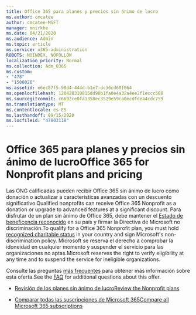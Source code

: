 ```yaml
---
title: Office 365 para planes y precios sin ánimo de lucro
ms.author: cmcatee
author: cmcatee-MSFT
manager: mnirkhe
ms.date: 04/21/2020
ms.audience: Admin
ms.topic: article
ms.service: o365-administration
ROBOTS: NOINDEX, NOFOLLOW
localization_priority: Normal
ms.collection: Adm_O365
ms.custom:
- "478"
- "1500026"
ms.assetid: e6ec87f5-98d4-444d-b1e7-dc36cd60f064
ms.openlocfilehash: 120428310815dd90b1fa0e4a32a4ee2f1eccc588
ms.sourcegitcommit: c6692ce0fa1358ec3529e59ca0ecdfdea4cdc759
ms.translationtype: MT
ms.contentlocale: es-ES
ms.lasthandoff: 09/15/2020
ms.locfileid: "47803118"
---
```

# <a name="office-365-for-nonprofit-plans-and-pricing"></a><span data-ttu-id="fcc5f-102">Office 365 para planes y precios sin ánimo de lucro</span><span class="sxs-lookup"><span data-stu-id="fcc5f-102">Office 365 for Nonprofit plans and pricing</span></span>

<span data-ttu-id="fcc5f-103">Las ONG calificadas pueden recibir Office 365 sin ánimo de lucro como donación o actualizar a características avanzadas con un descuento significativo.</span><span class="sxs-lookup"><span data-stu-id="fcc5f-103">Qualified nonprofits can receive Office 365 Nonprofit as a donation or upgrade to advanced features at a significant discount.</span></span> <span data-ttu-id="fcc5f-104">Para disfrutar de un plan sin ánimo de Office 365, debe mantener el [Estado de beneficencia reconocido](https://go.microsoft.com/fwlink/p/?LinkID=330253) en su país y firmar la Directiva de Microsoft no discriminación.</span><span class="sxs-lookup"><span data-stu-id="fcc5f-104">To qualify for a Office 365 Nonprofit plan, you must hold [recognized charitable status](https://go.microsoft.com/fwlink/p/?LinkID=330253) in your country and sign Microsoft's non-discrimination policy.</span></span> <span data-ttu-id="fcc5f-105">Microsoft se reserva el derecho a comprobar la idoneidad en cualquier momento y suspender el servicio para las organizaciones no aptas.</span><span class="sxs-lookup"><span data-stu-id="fcc5f-105">Microsoft reserves the right to verify eligibility at any time and to suspend the service for ineligible organizations.</span></span>
  
<span data-ttu-id="fcc5f-106">Consulte las preguntas [más frecuentes](https://products.office.com/nonprofit/office-365-nonprofit) para obtener más información sobre esta oferta.</span><span class="sxs-lookup"><span data-stu-id="fcc5f-106">See the [FAQ](https://products.office.com/nonprofit/office-365-nonprofit) for additional questions about this offer.</span></span>
  
- [<span data-ttu-id="fcc5f-107">Revisión de los planes sin ánimo de lucro</span><span class="sxs-lookup"><span data-stu-id="fcc5f-107">Review the Nonprofit plans</span></span>](https://products.office.com/nonprofit/office-365-nonprofit-plans-and-pricing?tab=1)

- [<span data-ttu-id="fcc5f-108">Comparar todas las suscripciones de Microsoft 365</span><span class="sxs-lookup"><span data-stu-id="fcc5f-108">Compare all Microsoft 365 subscriptions</span></span>](https://products.office.com/business/compare-more-office-365-for-business-plans)